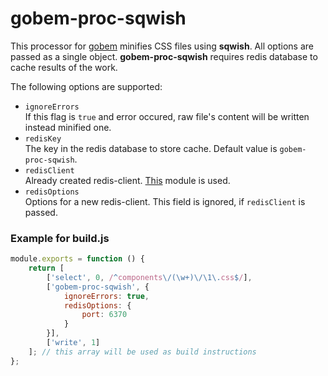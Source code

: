 # gobem-proc-sqwish
This processor for [gobem](https://github.com/Enet/gobem) minifies CSS files using **sqwish**. All options are passed as a single object. **gobem-proc-sqwish** requires redis database to cache results of the work.

The following options are supported:
* `ignoreErrors`<br>
If this flag is `true` and error occured, raw file's content will be written instead minified one.
* `redisKey`<br>
The key in the redis database to store cache. Default value is `gobem-proc-sqwish`.
* `redisClient`<br>
Already created redis-client. [This](https://github.com/NodeRedis/node_redis) module is used.
* `redisOptions`<br>
Options for a new redis-client. This field is ignored, if `redisClient` is passed.

### Example for **build.js**
```javascript
module.exports = function () {
    return [
        ['select', 0, /^components\/(\w+)\/\1\.css$/],
        ['gobem-proc-sqwish', {
            ignoreErrors: true,
            redisOptions: {
                port: 6370
            }
        }],
        ['write', 1]
    ]; // this array will be used as build instructions
};
```
